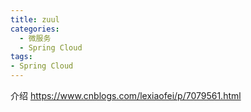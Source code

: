 ```yaml
---
title: zuul
categories:
  - 微服务
  - Spring Cloud
tags:
- Spring Cloud
---
```


介绍 https://www.cnblogs.com/lexiaofei/p/7079561.html
